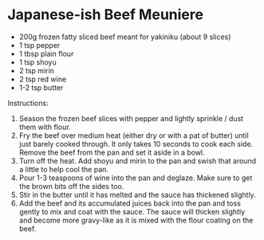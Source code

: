 # Japanese-ish Beef Meuniere

* 200g frozen fatty sliced beef meant for yakiniku (about 9 slices)
* 1 tsp pepper
* 1 tbsp plain flour
* 1 tsp shoyu
* 2 tsp mirin
* 2 tsp red wine
* 1-2 tsp butter

Instructions:

1. Season the frozen beef slices with pepper and lightly sprinkle / dust them with flour.
2. Fry the beef over medium heat (either dry or with a pat of butter) until just barely cooked through.
   It only takes 10 seconds to cook each side. Remove the beef from the pan and set it aside in a bowl.
3. Turn off the heat. Add shoyu and mirin to the pan and swish that around a little to help cool the pan.
4. Pour 1-3 teaspoons of wine into the pan and deglaze. Make sure to get the brown bits off the sides too.
5. Stir in the butter until it has melted and the sauce has thickened slightly.
6. Add the beef and its accumulated juices back into the pan and toss gently to mix and coat with the sauce.
   The sauce will thicken slightly and become more gravy-like as it is mixed with the flour coating on the beef.